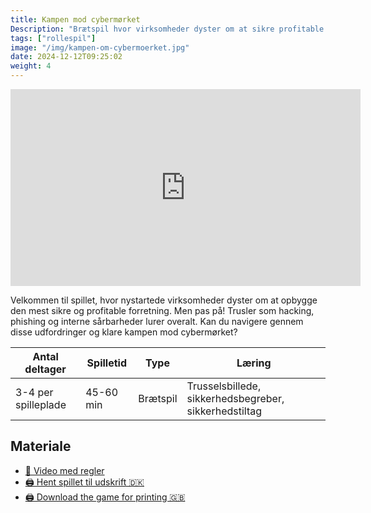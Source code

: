 ```yaml
---
title: Kampen mod cybermørket
Description: "Brætspil hvor virksomheder dyster om at sikre profitable forretning. Men pas på for truslerne lurer"
tags: ["rollespil"]
image: "/img/kampen-om-cybermoerket.jpg"
date: 2024-12-12T09:25:02
weight: 4
---
```


<iframe width="560" height="315" src="https://www.youtube.com/embed/uyZI2O7L4co?si=8gxGKAjb4BPNWv2g" title="YouTube video player" frameborder="0" allow="accelerometer; autoplay; clipboard-write; encrypted-media; gyroscope; picture-in-picture; web-share" referrerpolicy="strict-origin-when-cross-origin" allowfullscreen></iframe>

Velkommen til spillet, hvor nystartede virksomheder dyster om at opbygge den mest sikre og profitable forretning. Men pas på! Trusler som hacking, phishing og interne sårbarheder lurer overalt. Kan du navigere gennem disse udfordringer og klare kampen mod cybermørket?

| Antal deltager      | Spilletid | Type     | Læring                                                |
| ------------------- | --------- | -------- | ----------------------------------------------------- |
| 3-4 per spilleplade | 45-60 min | Brætspil | Trusselsbillede, sikkerhedsbegreber, sikkerhedstiltag |

## Materiale

- [🎥 Video med regler](https://www.youtube.com/watch?v=feeHPbRrZKI)
- [🖨️ Hent spillet til udskrift 🇩🇰](/files/kampen-mod-cybermoerket/Kampen%20mod%20Cyberm%C3%B8rket_Awarenessspillet.pdf)
- [🖨️ Download the game for printing 🇬🇧](/files/kampen-mod-cybermoerket/The%20Fight%20Against%20Cyber%20Darkness.pdf)
